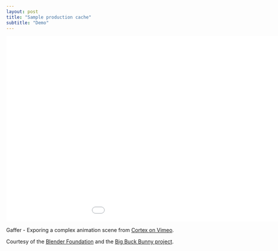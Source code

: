 ```yaml
---
layout: post
title: "Sample production cache"
subtitle: "Demo"
---
```


<div class="embed-responsive embed-responsive-16by9 mb-15">
    <iframe class="embed-responsive-item" src="//player.vimeo.com/video/75069063" width="1150" height="500" frameborder="0" scrolling="no" webkitallowfullscreen mozallowfullscreen allowfullscreen></iframe>
</div>

Gaffer - Exporing a complex animation scene from [Cortex on Vimeo](https://vimeo.com/cortex).

Courtesy of the [Blender Foundation](https://www.blender.org) and the [Big Buck Bunny project](http://www.bigbuckbunny.org).
